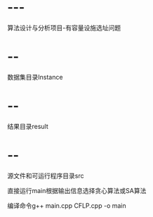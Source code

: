 # ---
算法设计与分析项目-有容量设施选址问题
# --
数据集目录Instance
# --
结果目录result
# --
源文件和可运行程序目录src
  
  直接运行main根据输出信息选择贪心算法或SA算法
  
  编译命令g++ main.cpp CFLP.cpp -o main
